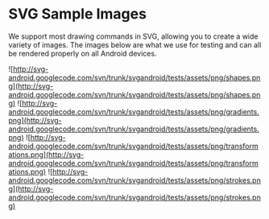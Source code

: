 # SVG Sample Images #

We support most drawing commands in SVG, allowing you to create a wide variety of images. The images below are what we use for testing and can all be rendered properly on all Android devices.

![http://svg-android.googlecode.com/svn/trunk/svgandroid/tests/assets/png/shapes.png](http://svg-android.googlecode.com/svn/trunk/svgandroid/tests/assets/png/shapes.png)
![http://svg-android.googlecode.com/svn/trunk/svgandroid/tests/assets/png/gradients.png](http://svg-android.googlecode.com/svn/trunk/svgandroid/tests/assets/png/gradients.png)
![http://svg-android.googlecode.com/svn/trunk/svgandroid/tests/assets/png/transformations.png](http://svg-android.googlecode.com/svn/trunk/svgandroid/tests/assets/png/transformations.png)
![http://svg-android.googlecode.com/svn/trunk/svgandroid/tests/assets/png/strokes.png](http://svg-android.googlecode.com/svn/trunk/svgandroid/tests/assets/png/strokes.png)